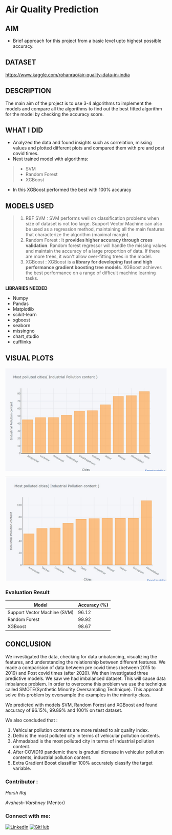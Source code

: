 
  

# **Air Quality Prediction**

  

## **AIM**

- Brief approach for this project from a basic level upto highest possible accuracy.


## **DATASET**

https://www.kaggle.com/rohanrao/air-quality-data-in-india

  

## **DESCRIPTION**

  

The main aim of the project is to use 3-4 algorithms to implement the models and compare all the algorithms to find out the best fitted algorithm for the model by checking the accuracy score.

  

## **WHAT I DID**

* Analyzed the data and found insights such as correlation, missing values and plotted different plots and compared them with pre and post covid times.
* Next trained model with algorithms:
>	* SVM
>	* Random Forest
>	* XGBoost
* In this XGBoost performed the best with 100% accuracy 
  

## **MODELS USED**

> 1. RBF SVM : SVM performs well on classification problems when size of dataset is not too large. Support Vector Machine can also be used as a regression method, maintaining all the main features that characterize the algorithm (maximal margin).
> 2. Random Forest : It **provides higher accuracy through cross validation**. Random forest regressor will handle the missing values and maintain the accuracy of a large proportion of data. If there are more trees, it won't allow over-fitting trees in the model.
> 3. XGBoost : XGBoost is **a library for developing fast and high performance gradient boosting tree models**. XGBoost achieves the best performance on a range of difficult machine learning tasks.

**LIBRARIES NEEDED**

* Numpy
* Pandas
* Matplotlib
* scikit-learn
* xgboost
* seaborn
* missingno
* chart_studio
* cufflinks
  
  

## **VISUAL PLOTS**


![](/ML/Projects/Air_Quality_Prediction_Model/IMAGES/most_polluted_cities_pre_covid.jpg)


![](/ML/Projects/Air_Quality_Prediction_Model/IMAGES/most_polluted_cities_post_covid.jpg)



### **Evaluation Result** 

| Model                      | Accuracy (%)         |
|----------------------------|----------------------|
|Support Vector Machine (SVM)| 96.12                |
| Random Forest              | 99.92                |
| XGBoost                    | 98.67                |



## **CONCLUSION**

  

We investigated the data, checking for data unbalancing, visualizing the features, and understanding the relationship between different features. We made a comparision of data between pre covid times (between 2015 to 2019) and Post covid times (after 2020). We then investigated three predictive models.
We saw we had imbalanced dataset. This will cause data imbalance problem. In order to overcome this problem we use the technique called SMOTE(Synthetic Minority Oversampling Technique). This approach solve this problem by oversample the examples in the minority class.

We predicted with models SVM, Random Forest and XGBoost and found accuracy of 96.15%, 99.89% and 100% on test dataset.

We also concluded that :
1. Vehicular pollution contents are more related to air quality index.
2. Delhi is the most polluted city in terms of vehicular pollution contents.
3. Ahmadabad is the most polluted city in terms of industrial pollution content.
4. After COVID19 pandemic there is gradual dicrease in vehicular pollution contents, industrial pollution content.
5. Extra Gradient Boost classifier 100% accurately classify the target variable.
  
### Contributor : 
 *Harsh Raj*

 *Avdhesh-Varshney* (Mentor)

### Connect with me:
[![LinkedIn](https://img.shields.io/badge/linkedin-%230077B5.svg?style=for-the-badge&logo=linkedin&logoColor=white)](https://www.linkedin.com/in/harsh-raj-58921728b/) [![GitHub](https://img.shields.io/badge/github-%23121011.svg?style=for-the-badge&logo=github&logoColor=white)](https://github.com/HarshRaj29004)
